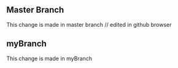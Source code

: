 ## Master Branch
This change is made in master branch //
edited in github browser


## myBranch
This change is made in myBranch
